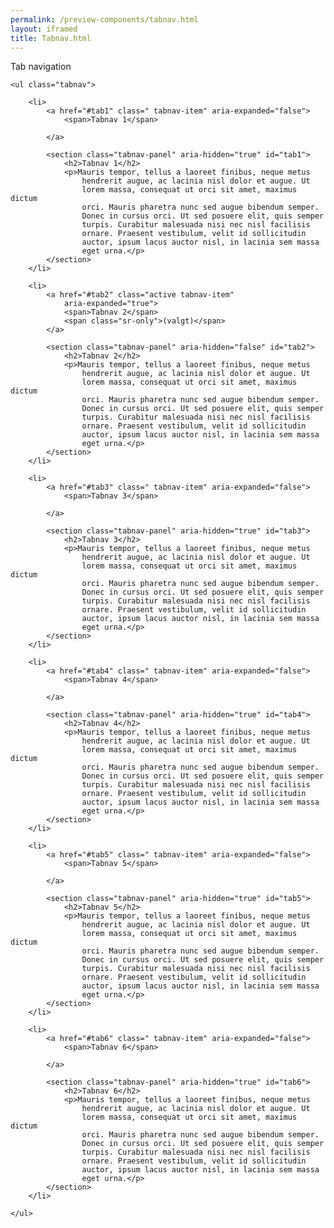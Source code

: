 ```yaml
--- 
permalink: /preview-components/tabnav.html
layout: iframed 
title: Tabnav.html
---
```

<div class="container pb-8">
    <p class="h4">Tab navigation</p>

    <ul class="tabnav">

        <li>
            <a href="#tab1" class=" tabnav-item" aria-expanded="false">
                <span>Tabnav 1</span>

            </a>

            <section class="tabnav-panel" aria-hidden="true" id="tab1">
                <h2>Tabnav 1</h2>
                <p>Mauris tempor, tellus a laoreet finibus, neque metus
                    hendrerit augue, ac lacinia nisl dolor et augue. Ut
                    lorem massa, consequat ut orci sit amet, maximus dictum
                    orci. Mauris pharetra nunc sed augue bibendum semper.
                    Donec in cursus orci. Ut sed posuere elit, quis semper
                    turpis. Curabitur malesuada nisi nec nisl facilisis
                    ornare. Praesent vestibulum, velit id sollicitudin
                    auctor, ipsum lacus auctor nisl, in lacinia sem massa
                    eget urna.</p>
            </section>
        </li>

        <li>
            <a href="#tab2" class="active tabnav-item"
                aria-expanded="true">
                <span>Tabnav 2</span>
                <span class="sr-only">(valgt)</span>
            </a>

            <section class="tabnav-panel" aria-hidden="false" id="tab2">
                <h2>Tabnav 2</h2>
                <p>Mauris tempor, tellus a laoreet finibus, neque metus
                    hendrerit augue, ac lacinia nisl dolor et augue. Ut
                    lorem massa, consequat ut orci sit amet, maximus dictum
                    orci. Mauris pharetra nunc sed augue bibendum semper.
                    Donec in cursus orci. Ut sed posuere elit, quis semper
                    turpis. Curabitur malesuada nisi nec nisl facilisis
                    ornare. Praesent vestibulum, velit id sollicitudin
                    auctor, ipsum lacus auctor nisl, in lacinia sem massa
                    eget urna.</p>
            </section>
        </li>

        <li>
            <a href="#tab3" class=" tabnav-item" aria-expanded="false">
                <span>Tabnav 3</span>

            </a>

            <section class="tabnav-panel" aria-hidden="true" id="tab3">
                <h2>Tabnav 3</h2>
                <p>Mauris tempor, tellus a laoreet finibus, neque metus
                    hendrerit augue, ac lacinia nisl dolor et augue. Ut
                    lorem massa, consequat ut orci sit amet, maximus dictum
                    orci. Mauris pharetra nunc sed augue bibendum semper.
                    Donec in cursus orci. Ut sed posuere elit, quis semper
                    turpis. Curabitur malesuada nisi nec nisl facilisis
                    ornare. Praesent vestibulum, velit id sollicitudin
                    auctor, ipsum lacus auctor nisl, in lacinia sem massa
                    eget urna.</p>
            </section>
        </li>

        <li>
            <a href="#tab4" class=" tabnav-item" aria-expanded="false">
                <span>Tabnav 4</span>

            </a>

            <section class="tabnav-panel" aria-hidden="true" id="tab4">
                <h2>Tabnav 4</h2>
                <p>Mauris tempor, tellus a laoreet finibus, neque metus
                    hendrerit augue, ac lacinia nisl dolor et augue. Ut
                    lorem massa, consequat ut orci sit amet, maximus dictum
                    orci. Mauris pharetra nunc sed augue bibendum semper.
                    Donec in cursus orci. Ut sed posuere elit, quis semper
                    turpis. Curabitur malesuada nisi nec nisl facilisis
                    ornare. Praesent vestibulum, velit id sollicitudin
                    auctor, ipsum lacus auctor nisl, in lacinia sem massa
                    eget urna.</p>
            </section>
        </li>

        <li>
            <a href="#tab5" class=" tabnav-item" aria-expanded="false">
                <span>Tabnav 5</span>

            </a>

            <section class="tabnav-panel" aria-hidden="true" id="tab5">
                <h2>Tabnav 5</h2>
                <p>Mauris tempor, tellus a laoreet finibus, neque metus
                    hendrerit augue, ac lacinia nisl dolor et augue. Ut
                    lorem massa, consequat ut orci sit amet, maximus dictum
                    orci. Mauris pharetra nunc sed augue bibendum semper.
                    Donec in cursus orci. Ut sed posuere elit, quis semper
                    turpis. Curabitur malesuada nisi nec nisl facilisis
                    ornare. Praesent vestibulum, velit id sollicitudin
                    auctor, ipsum lacus auctor nisl, in lacinia sem massa
                    eget urna.</p>
            </section>
        </li>

        <li>
            <a href="#tab6" class=" tabnav-item" aria-expanded="false">
                <span>Tabnav 6</span>

            </a>

            <section class="tabnav-panel" aria-hidden="true" id="tab6">
                <h2>Tabnav 6</h2>
                <p>Mauris tempor, tellus a laoreet finibus, neque metus
                    hendrerit augue, ac lacinia nisl dolor et augue. Ut
                    lorem massa, consequat ut orci sit amet, maximus dictum
                    orci. Mauris pharetra nunc sed augue bibendum semper.
                    Donec in cursus orci. Ut sed posuere elit, quis semper
                    turpis. Curabitur malesuada nisi nec nisl facilisis
                    ornare. Praesent vestibulum, velit id sollicitudin
                    auctor, ipsum lacus auctor nisl, in lacinia sem massa
                    eget urna.</p>
            </section>
        </li>

    </ul>

</div>
